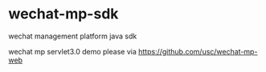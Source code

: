 wechat-mp-sdk
=============

wechat management platform java sdk

wechat mp servlet3.0 demo please via <https://github.com/usc/wechat-mp-web>
